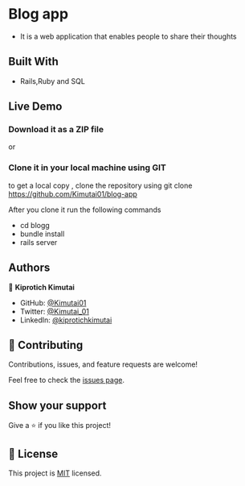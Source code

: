 # Blog app

- It is a web application that enables people to share their thoughts
## Built With

- Rails,Ruby and SQL

## Live Demo

### Download it as a ZIP file

or

### Clone it in your local machine using GIT

to get a local copy , clone the repository using git clone https://github.com/Kimutai01/blog-app

After you clone it run the following commands

- cd blogg
- bundle install
- rails server

## Authors

👤 **Kiprotich Kimutai**

- GitHub: [@Kimutai01](https://github.com/Kimutai01)
- Twitter: [@Kimutai_01](https://twitter.com/Kimutai_01?s=09)
- LinkedIn: [@kiprotichkimutai](https://www.linkedin.com/m/in/kimutai-kiprotich-1b5045216)

## 🤝 Contributing

Contributions, issues, and feature requests are welcome!

Feel free to check the [issues page](https://github.com/Graycemuthui/My-Catalog/issues).

## Show your support

Give a ⭐️ if you like this project!

## 📝 License

This project is [MIT](https://github.com/Graycemuthui/My-Catalog/blob/dev/MIT.md) licensed.